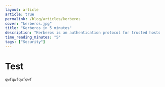 ```yaml
---
layout: article
article: true
permalink: /blog/articles/kerberos
cover: "kerberos.jpg"
title: "Kerberos in 5 minutes"
description: "Kerberos is an authentication protocol for trusted hosts on untrusted networks."
time_reading_minutes: "5"
tags: ["Security"]
---
```


# Test

~~~ python
qwfqwfqwfqwf
~~~
